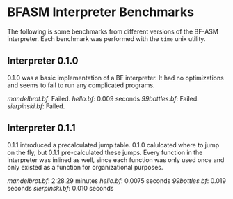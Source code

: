 # BFASM Interpreter Benchmarks
The following is some benchmarks from different versions of the BF-ASM interpreter. Each benchmark was performed with the ```time``` unix utility.

## Interpreter 0.1.0
0.1.0 was a basic implementation of a BF interpreter. It had no optimizations and seems to fail to run any complicated programs.

*mandelbrot.bf*: Failed.
*hello.bf*: 0.009 seconds
*99bottles.bf*: Failed.
*sierpinski.bf*: Failed.

## Interpreter 0.1.1
0.1.1 introduced a precalculated jump table. 0.1.0 calulcated where to jump on the fly, but 0.1.1 pre-calculated these jumps. Every function in the interpreter was inlined as well, since each function was only used once and only existed as a function for organizational purposes.

*mandelbrot.bf*: 2:28.29 minutes
*hello.bf*: 0.0075 seconds
*99bottles.bf*: 0.019 seconds
*sierpinski.bf*: 0.010 seconds